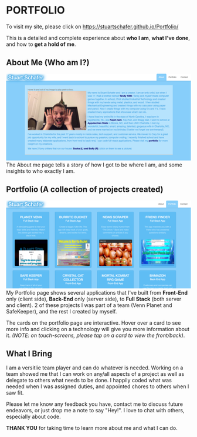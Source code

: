 # PORTFOLIO #

To visit my site, please click on https://stuartschafer.github.io/Portfolio/

This is a detailed and complete experience about **who I am**, **what I've done**, and how to **get a hold of me**.

## About Me (Who am I?) ##
![](assets/images/aboutme.png)
The About me page tells a story of how I got to be where I am, and some insights to who exactly I am.

## Portfolio (A collection of projects created) ##
![](assets/images/portfolio.png)
My Portfolio page shows several applications that I've built from **Front-End** only (client side), **Back-End** only (server side), to **Full Stack** (both server and client).
2 of these projects I was part of a team (Venn Planet and SafeKeeper), and the rest I created by myself.

The cards on the portfolio page are interactive.  Hover over a card to see more info and clicking on a technology will give you more information about it. *(NOTE: on touch-screens, please tap on a card to view the front/back)*.

## What I Bring ##
I am a versitlie team player and can do whatever is needed.  Working on a team showed me that I can work on any/all aspects of a project as well as delegate to others what needs to be done.  I happily coded what was needed when I was assigned duties, and appointed chores to others when I saw fit.

Please let me know any feedback you have, contact me to discuss future endeavors, or just drop me a note to say "Hey!".  I love to chat with others, especially about code.

**THANK YOU** for taking time to learn more about me and what I can do.